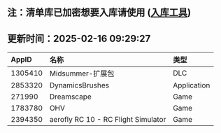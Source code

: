## 注：清单库已加密想要入库请使用 ([入库工具](https://github.com/BlankTMing/ManifestAutoUpdate/releases))

## 更新时间：2025-02-16 09:29:27
| AppID | 名称 | 类型  |
| :-------------------- | :----------------------------- | :----------- |
| 1305410 | Midsummer-扩展包| DLC |
| 2853320 | DynamicsBrushes| Application |
| 271990 | Dreamscape| Game |
| 1783780 | OHV| Game |
| 2394350 | aerofly RC 10 - RC Flight Simulator| Game |
